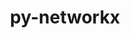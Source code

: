 ---
title: "py-networkx"
layout: cache
categories: [package, v0.22.0]
meta: {"versions": ["2.7.1", "3.1"], "compilers": ["apple-clang@=15.0.0", "gcc@=11.1.0", "gcc@=11.4.0", "gcc@=9.4.0", "oneapi@=2024.0.0"], "oss": ["ubuntu20.04", "ubuntu22.04", "ventura"], "platforms": ["darwin", "linux"], "targets": ["aarch64", "neoverse_v1", "neoverse_v2", "ppc64le", "x86_64_v3"], "stacks": ["data-vis-sdk", "e4s", "e4s-neoverse-v2", "e4s-neoverse_v1", "e4s-oneapi", "e4s-power", "ml-darwin-aarch64-mps", "ml-linux-x86_64-cpu", "ml-linux-x86_64-cuda", "root"], "num_specs": 15, "num_specs_by_stack": {"root": 15, "ml-darwin-aarch64-mps": 3, "e4s-power": 1, "data-vis-sdk": 1, "e4s-neoverse_v1": 2, "e4s-neoverse-v2": 2, "ml-linux-x86_64-cpu": 3, "ml-linux-x86_64-cuda": 3, "e4s": 2, "e4s-oneapi": 1}}
spec_details: [{"hash": "d6bjqsl2zyx4wmtny5zzs77evadh7otr", "compiler": "apple-clang@=15.0.0", "versions": ["2.7.1"], "os": "ventura", "platform": "darwin", "target": "aarch64", "variants": ["build_system=python_pip", "+default", "~extra"], "stacks": ["root", "ml-darwin-aarch64-mps"], "size": "-", "tarball": "https://binaries.spack.io/v0.22.0/build_cache/darwin-ventura-aarch64/apple-clang-15.0.0/py-networkx-2.7.1/darwin-ventura-aarch64-apple-clang-15.0.0-py-networkx-2.7.1-d6bjqsl2zyx4wmtny5zzs77evadh7otr.spack"}, {"hash": "n4wsylemcctvllbtzgpc4v2wfx33zamr", "compiler": "apple-clang@=15.0.0", "versions": ["3.1"], "os": "ventura", "platform": "darwin", "target": "aarch64", "variants": ["build_system=python_pip", "+default", "~extra"], "stacks": ["root", "ml-darwin-aarch64-mps"], "size": "-", "tarball": "https://binaries.spack.io/v0.22.0/build_cache/darwin-ventura-aarch64/apple-clang-15.0.0/py-networkx-3.1/darwin-ventura-aarch64-apple-clang-15.0.0-py-networkx-3.1-n4wsylemcctvllbtzgpc4v2wfx33zamr.spack"}, {"hash": "2ecbvj6j4aacuqglkqbpjdn6iywhy3f5", "compiler": "apple-clang@=15.0.0", "versions": ["3.1"], "os": "ventura", "platform": "darwin", "target": "aarch64", "variants": ["build_system=python_pip", "+default", "~extra"], "stacks": ["root", "ml-darwin-aarch64-mps"], "size": "-", "tarball": "https://binaries.spack.io/v0.22.0/build_cache/darwin-ventura-aarch64/apple-clang-15.0.0/py-networkx-3.1/darwin-ventura-aarch64-apple-clang-15.0.0-py-networkx-3.1-2ecbvj6j4aacuqglkqbpjdn6iywhy3f5.spack"}, {"hash": "mndcfpb6htqqsqfhretzitlmuhvkxm5b", "compiler": "gcc@=9.4.0", "versions": ["3.1"], "os": "ubuntu20.04", "platform": "linux", "target": "ppc64le", "variants": ["build_system=python_pip", "+default", "~extra"], "stacks": ["e4s-power", "root"], "size": "-", "tarball": "https://binaries.spack.io/v0.22.0/build_cache/linux-ubuntu20.04-ppc64le/gcc-9.4.0/py-networkx-3.1/linux-ubuntu20.04-ppc64le-gcc-9.4.0-py-networkx-3.1-mndcfpb6htqqsqfhretzitlmuhvkxm5b.spack"}, {"hash": "ef3twmryxeewxxs3zfndqlprok32qshu", "compiler": "gcc@=11.1.0", "versions": ["3.1"], "os": "ubuntu20.04", "platform": "linux", "target": "x86_64_v3", "variants": ["build_system=python_pip", "+default", "~extra"], "stacks": ["root", "data-vis-sdk"], "size": "-", "tarball": "https://binaries.spack.io/v0.22.0/build_cache/linux-ubuntu20.04-x86_64_v3/gcc-11.1.0/py-networkx-3.1/linux-ubuntu20.04-x86_64_v3-gcc-11.1.0-py-networkx-3.1-ef3twmryxeewxxs3zfndqlprok32qshu.spack"}, {"hash": "mgufzd62big6mtbblxmwuxbaumqp2afh", "compiler": "gcc@=11.4.0", "versions": ["3.1"], "os": "ubuntu22.04", "platform": "linux", "target": "neoverse_v1", "variants": ["build_system=python_pip", "+default", "~extra"], "stacks": ["root", "e4s-neoverse_v1"], "size": "-", "tarball": "https://binaries.spack.io/v0.22.0/build_cache/linux-ubuntu22.04-neoverse_v1/gcc-11.4.0/py-networkx-3.1/linux-ubuntu22.04-neoverse_v1-gcc-11.4.0-py-networkx-3.1-mgufzd62big6mtbblxmwuxbaumqp2afh.spack"}, {"hash": "fvbgwnrdwlc3llchtpffcjbaovizz4rb", "compiler": "gcc@=11.4.0", "versions": ["2.7.1"], "os": "ubuntu22.04", "platform": "linux", "target": "neoverse_v1", "variants": ["build_system=python_pip", "+default", "~extra"], "stacks": ["root", "e4s-neoverse_v1"], "size": "-", "tarball": "https://binaries.spack.io/v0.22.0/build_cache/linux-ubuntu22.04-neoverse_v1/gcc-11.4.0/py-networkx-2.7.1/linux-ubuntu22.04-neoverse_v1-gcc-11.4.0-py-networkx-2.7.1-fvbgwnrdwlc3llchtpffcjbaovizz4rb.spack"}, {"hash": "6gtwbzerfu5skd2fiv46zu4wgw7zccau", "compiler": "gcc@=11.4.0", "versions": ["3.1"], "os": "ubuntu22.04", "platform": "linux", "target": "neoverse_v2", "variants": ["build_system=python_pip", "+default", "~extra"], "stacks": ["root", "e4s-neoverse-v2"], "size": "-", "tarball": "https://binaries.spack.io/v0.22.0/build_cache/linux-ubuntu22.04-neoverse_v2/gcc-11.4.0/py-networkx-3.1/linux-ubuntu22.04-neoverse_v2-gcc-11.4.0-py-networkx-3.1-6gtwbzerfu5skd2fiv46zu4wgw7zccau.spack"}, {"hash": "gw4npqeykzcievks4bd2m52evmb7hlz4", "compiler": "gcc@=11.4.0", "versions": ["2.7.1"], "os": "ubuntu22.04", "platform": "linux", "target": "neoverse_v2", "variants": ["build_system=python_pip", "+default", "~extra"], "stacks": ["root", "e4s-neoverse-v2"], "size": "-", "tarball": "https://binaries.spack.io/v0.22.0/build_cache/linux-ubuntu22.04-neoverse_v2/gcc-11.4.0/py-networkx-2.7.1/linux-ubuntu22.04-neoverse_v2-gcc-11.4.0-py-networkx-2.7.1-gw4npqeykzcievks4bd2m52evmb7hlz4.spack"}, {"hash": "hz4ekmk7eh7q7qrp6hk5bdluooz2ypwd", "compiler": "gcc@=11.4.0", "versions": ["3.1"], "os": "ubuntu22.04", "platform": "linux", "target": "x86_64_v3", "variants": ["build_system=python_pip", "+default", "~extra"], "stacks": ["root", "ml-linux-x86_64-cpu", "ml-linux-x86_64-cuda"], "size": "-", "tarball": "https://binaries.spack.io/v0.22.0/build_cache/linux-ubuntu22.04-x86_64_v3/gcc-11.4.0/py-networkx-3.1/linux-ubuntu22.04-x86_64_v3-gcc-11.4.0-py-networkx-3.1-hz4ekmk7eh7q7qrp6hk5bdluooz2ypwd.spack"}, {"hash": "t4rmxschtgqgzn7yzyludmekoyqxaqsy", "compiler": "gcc@=11.4.0", "versions": ["2.7.1"], "os": "ubuntu22.04", "platform": "linux", "target": "x86_64_v3", "variants": ["build_system=python_pip", "+default", "~extra"], "stacks": ["root", "ml-linux-x86_64-cpu", "ml-linux-x86_64-cuda"], "size": "-", "tarball": "https://binaries.spack.io/v0.22.0/build_cache/linux-ubuntu22.04-x86_64_v3/gcc-11.4.0/py-networkx-2.7.1/linux-ubuntu22.04-x86_64_v3-gcc-11.4.0-py-networkx-2.7.1-t4rmxschtgqgzn7yzyludmekoyqxaqsy.spack"}, {"hash": "yai526j4vuiggxoqpv4d3yjd2lroh3eh", "compiler": "gcc@=11.4.0", "versions": ["3.1"], "os": "ubuntu22.04", "platform": "linux", "target": "x86_64_v3", "variants": ["build_system=python_pip", "+default", "~extra"], "stacks": ["root", "e4s"], "size": "-", "tarball": "https://binaries.spack.io/v0.22.0/build_cache/linux-ubuntu22.04-x86_64_v3/gcc-11.4.0/py-networkx-3.1/linux-ubuntu22.04-x86_64_v3-gcc-11.4.0-py-networkx-3.1-yai526j4vuiggxoqpv4d3yjd2lroh3eh.spack"}, {"hash": "o4dmw3y4xznbgo2qq2hsjy47sposthy6", "compiler": "gcc@=11.4.0", "versions": ["2.7.1"], "os": "ubuntu22.04", "platform": "linux", "target": "x86_64_v3", "variants": ["build_system=python_pip", "+default", "~extra"], "stacks": ["root", "e4s"], "size": "-", "tarball": "https://binaries.spack.io/v0.22.0/build_cache/linux-ubuntu22.04-x86_64_v3/gcc-11.4.0/py-networkx-2.7.1/linux-ubuntu22.04-x86_64_v3-gcc-11.4.0-py-networkx-2.7.1-o4dmw3y4xznbgo2qq2hsjy47sposthy6.spack"}, {"hash": "4mxi3gaq7sfjnj3hr6mirgxrgst2f5ws", "compiler": "gcc@=11.4.0", "versions": ["3.1"], "os": "ubuntu22.04", "platform": "linux", "target": "x86_64_v3", "variants": ["build_system=python_pip", "+default", "~extra"], "stacks": ["root", "ml-linux-x86_64-cpu", "ml-linux-x86_64-cuda"], "size": "-", "tarball": "https://binaries.spack.io/v0.22.0/build_cache/linux-ubuntu22.04-x86_64_v3/gcc-11.4.0/py-networkx-3.1/linux-ubuntu22.04-x86_64_v3-gcc-11.4.0-py-networkx-3.1-4mxi3gaq7sfjnj3hr6mirgxrgst2f5ws.spack"}, {"hash": "bro7blogpgfnvgdbfqgvnfvixiatul4v", "compiler": "oneapi@=2024.0.0", "versions": ["3.1"], "os": "ubuntu22.04", "platform": "linux", "target": "x86_64_v3", "variants": ["build_system=python_pip", "+default", "~extra"], "stacks": ["root", "e4s-oneapi"], "size": "-", "tarball": "https://binaries.spack.io/v0.22.0/build_cache/linux-ubuntu22.04-x86_64_v3/oneapi-2024.0.0/py-networkx-3.1/linux-ubuntu22.04-x86_64_v3-oneapi-2024.0.0-py-networkx-3.1-bro7blogpgfnvgdbfqgvnfvixiatul4v.spack"}]
---